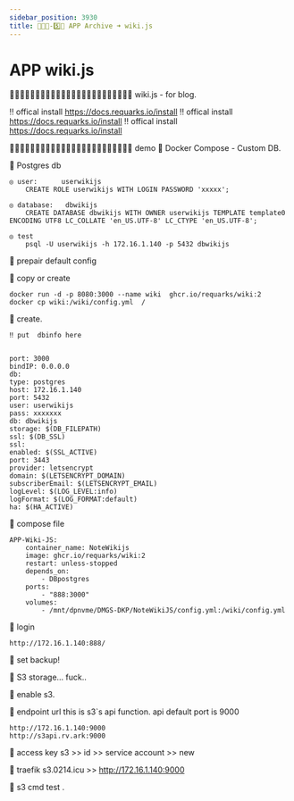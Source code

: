 ```yaml
---
sidebar_position: 3930
title: 🎪🎪🎪-5️⃣💠 APP Archive ➜ wiki.js 
---
```


# APP wiki.js




🔵🔵🔵🔵🔵🔵🔵🔵🔵🔵🔵🔵🔵🔵🔵🔵🔵🔵🔵🔵🔵🔵🔵🔵  wiki.js - for blog. 

  ‼️  offical install   https://docs.requarks.io/install
  ‼️  offical install   https://docs.requarks.io/install
  ‼️  offical install   https://docs.requarks.io/install




🔵🔵🔵🔵🔵🔵🔵🔵🔵🔵🔵🔵🔵🔵🔵🔵🔵🔵🔵🔵🔵🔵🔵🔵 demo 
🔵 Docker Compose -  Custom DB.

🔶 Postgres db 

    ◎ user:      userwikijs
        CREATE ROLE userwikijs WITH LOGIN PASSWORD 'xxxxx';

    ◎ database:   dbwikijs
        CREATE DATABASE dbwikijs WITH OWNER userwikijs TEMPLATE template0 ENCODING UTF8 LC_COLLATE 'en_US.UTF-8' LC_CTYPE 'en_US.UTF-8';

    ◎ test 
        psql -U userwikijs -h 172.16.1.140 -p 5432 dbwikijs




🔵 prepair default config  

🔶 copy or create

    docker run -d -p 8080:3000 --name wiki  ghcr.io/requarks/wiki:2
    docker cp wiki:/wiki/config.yml  /


🔶 create.

    ‼️ put  dbinfo here


	port: 3000
	bindIP: 0.0.0.0
	db:
	type: postgres
	host: 172.16.1.140
	port: 5432
	user: userwikijs
	pass: xxxxxxx
	db: dbwikijs
	storage: $(DB_FILEPATH)
	ssl: $(DB_SSL)
	ssl:
	enabled: $(SSL_ACTIVE)
	port: 3443
	provider: letsencrypt
	domain: $(LETSENCRYPT_DOMAIN)
	subscriberEmail: $(LETSENCRYPT_EMAIL)
	logLevel: $(LOG_LEVEL:info)
	logFormat: $(LOG_FORMAT:default)
	ha: $(HA_ACTIVE)






🔶 compose file 

    APP-Wiki-JS:
        container_name: NoteWikijs
        image: ghcr.io/requarks/wiki:2
        restart: unless-stopped
        depends_on:
            - DBpostgres
        ports:
            - "888:3000"
        volumes:
            - /mnt/dpnvme/DMGS-DKP/NoteWikiJS/config.yml:/wiki/config.yml 
        

🔵 login 

	http://172.16.1.140:888/



🔵 set backup! 



🔵 S3 storage... fuck..



🔶 enable s3.

🔶 endpoint url
    this is s3`s api function.
    api default port is 9000

    http://172.16.1.140:9000
    http://s3api.rv.ark:9000


🔶 access key 
    s3 >> id >> service account >> new 


🔵 traefik 
    s3.0214.icu >> http://172.16.1.140:9000



🔵 s3 cmd test . 

